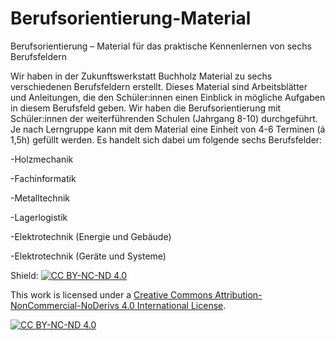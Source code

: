 # Berufsorientierung-Material
Berufsorientierung – Material für das praktische Kennenlernen von sechs Berufsfeldern

Wir haben in der Zukunftswerkstatt Buchholz Material zu sechs verschiedenen Berufsfeldern erstellt. Dieses Material sind Arbeitsblätter und Anleitungen, die den Schüler:innen einen Einblick in mögliche Aufgaben in diesem Berufsfeld geben. Wir haben die Berufsorientierung mit Schüler:innen der weiterführenden Schulen (Jahrgang 8-10) durchgeführt. Je nach Lerngruppe kann mit dem Material eine Einheit von 4-6 Terminen (á 1,5h) gefüllt werden.
Es handelt sich dabei um folgende sechs Berufsfelder:

-Holzmechanik

-Fachinformatik

-Metalltechnik

-Lagerlogistik

-Elektrotechnik (Energie und Gebäude)

-Elektrotechnik (Geräte und Systeme)

Shield: [![CC BY-NC-ND 4.0][cc-by-nc-nd-shield]][cc-by-nc-nd]

This work is licensed under a
[Creative Commons Attribution-NonCommercial-NoDerivs 4.0 International License][cc-by-nc-nd].

[![CC BY-NC-ND 4.0][cc-by-nc-nd-image]][cc-by-nc-nd]

[cc-by-nc-nd]: http://creativecommons.org/licenses/by-nc-nd/4.0/
[cc-by-nc-nd-image]: https://licensebuttons.net/l/by-nc-nd/4.0/88x31.png
[cc-by-nc-nd-shield]: https://img.shields.io/badge/License-CC%20BY--NC--ND%204.0-lightgrey.svg
